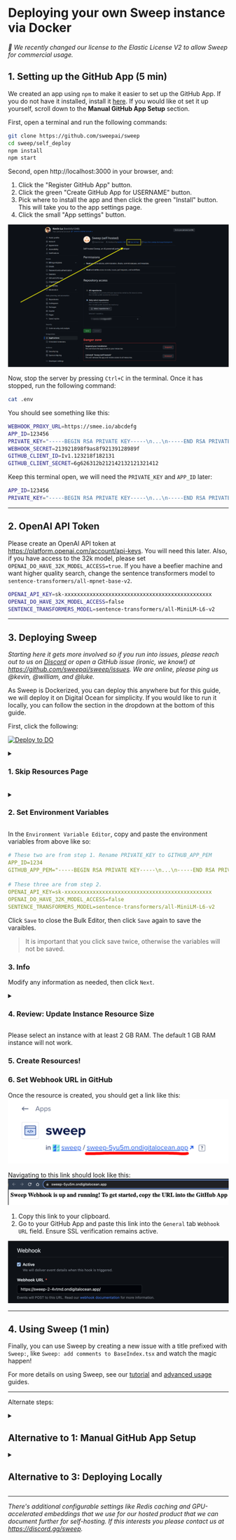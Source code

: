 # Deploying your own Sweep instance via Docker

*🎉 We recently changed our license to the Elastic License V2 to allow Sweep for commercial usage.*

## 1. Setting up the GitHub App (5 min)

We created an app using `npm` to make it easier to set up the GitHub App. If you do not have it installed, install it [here](https://docs.npmjs.com/downloading-and-installing-node-js-and-npm). If you would like ot set it up yourself, scroll down to the **Manual GitHub App Setup** section.

First, open a terminal and run the following commands:

```sh
git clone https://github.com/sweepai/sweep
cd sweep/self_deploy
npm install
npm start
```

Second, open http://localhost:3000 in your browser, and:
1. Click the "Register GitHub App" button.
2. Click the green "Create GitHub App for USERNAME" button.
3. Pick where to install the app and then click the green "Install" button. This will take you to the app settings page.
4. Click the small "App settings" button.

![image](../public//deployment/appsettings.png)

Now, stop the server by pressing `Ctrl+C` in the terminal. Once it has stopped, run the following command:

```sh
cat .env
```

You should see something like this:

```sh
WEBHOOK_PROXY_URL=https://smee.io/abcdefg
APP_ID=123456
PRIVATE_KEY="-----BEGIN RSA PRIVATE KEY-----\n...\n-----END RSA PRIVATE KEY-----\n"
WEBHOOK_SECRET=213921898f9as8f92139128989f
GITHUB_CLIENT_ID=Iv1.123218f182131
GITHUB_CLIENT_SECRET=6g626312b212142132121321412
```

Keep this terminal open, we will need the `PRIVATE_KEY` and `APP_ID` later:
```sh
APP_ID=123456
PRIVATE_KEY="-----BEGIN RSA PRIVATE KEY-----\n...\n-----END RSA PRIVATE KEY-----\n"
```

---

## 2. OpenAI API Token

Please create an OpenAI API token at https://platform.openai.com/account/api-keys. You will need this later. Also, if you have access to the 32k model, please set `OPENAI_DO_HAVE_32K_MODEL_ACCESS=true`. If you have a beefier machine and want higher quality search, change the sentence transformers model to `sentence-transformers/all-mpnet-base-v2`.
```sh
OPENAI_API_KEY=sk-xxxxxxxxxxxxxxxxxxxxxxxxxxxxxxxxxxxxxxxxxxxxxxx
OPENAI_DO_HAVE_32K_MODEL_ACCESS=false
SENTENCE_TRANSFORMERS_MODEL=sentence-transformers/all-MiniLM-L6-v2
```

---

## 3. Deploying Sweep

*Starting here it gets more involved so if you run into issues, please reach out to us on [Discord](https://discord.gg/sweep) or open a GitHub issue (ironic, we know!) at https://github.com/sweepai/sweep/issues. We are online, please ping us @kevin, @william, and @luke.*

As Sweep is Dockerized, you can deploy this anywhere but for this guide, we will deploy it on Digital Ocean for simplicity. If you would like to run it locally, you can follow the section in the dropdown at the bottom of this guide.

First, click the following:

<p style={{marginTop: 16, marginBottom: 32}}>
    <a href="https://cloud.digitalocean.com/apps/new?repo=https://github.com/sweepai/sweep/tree/main">
        <img src="https://www.deploytodo.com/do-btn-blue-ghost.svg" alt="Deploy to DO"/>
    </a>
</p>

<details>
<summary><h3>1. Skip Resources Page</h3></summary>
<img src="../public/deployment/digitalocean_step1.png" alt="Skip Resources Page" />
</details>
<br>
<details>
<summary><h3>2. Set Environment Variables</h3></summary>
<img src="../public/deployment/digitalocean_step2.png" alt="Skip Resources Page" />
<img src="../public/deployment/digitalocean_step3.png" alt="Skip Resources Page" />
<img src="../public/deployment/digitalocean_step4.png" alt="Skip Resources Page" />
</details>

In the `Environment Variable Editor`, copy and paste the environment variables from above like so:
```yaml
# These two are from step 1. Rename PRIVATE_KEY to GITHUB_APP_PEM
APP_ID=1234
GITHUB_APP_PEM="-----BEGIN RSA PRIVATE KEY-----\n...\n-----END RSA PRIVATE KEY-----\n"

# These three are from step 2.
OPENAI_API_KEY=sk-xxxxxxxxxxxxxxxxxxxxxxxxxxxxxxxxxxxxxxxxxxxxxxx
OPENAI_DO_HAVE_32K_MODEL_ACCESS=false
SENTENCE_TRANSFORMERS_MODEL=sentence-transformers/all-MiniLM-L6-v2
```

Click `Save` to close the Bulk Editor, then click `Save` again to save the varaibles.

> It is important that you click save twice, otherwise the variables will not be saved.
>

### 3. Info

Modify any information as needed, then click `Next`.

<details>
<summary><h3>4. Review: Update Instance Resource Size</h3></summary>
First, click `Edit Plan` in the `Billing` section.

Then, set the Instance Size.
<img src="../public/deployment/digitalocean_step5.png" alt="Skip Resources Page" />
</details>

Please select an instance with at least 2 GB RAM. The default 1 GB RAM instance will not work.

### 5. Create Resources!

### 6. Set Webhook URL in GitHub

Once the resource is created, you should get a link like this:
<img src="../public/deployment/digitalocean_step6.png" alt="Skip Resources Page" />

Navigating to this link should look like this:
<img src="../public/deployment/digitalocean_step7.png" alt="Skip Resources Page" />

1. Copy this link to your clipboard.
2. Go to your GitHub App and paste this link into the `General` tab `Webhook URL` field.  Ensure SSL verification remains active.

<img src="../public/deployment/digitalocean_step9.png" alt="Skip Resources Page" />

---

## 4. Using Sweep (1 min)

Finally, you can use Sweep by creating a new issue with a title prefixed with `Sweep:`, like `Sweep: add comments to BaseIndex.tsx` and watch the magic happen!

For more details on using Sweep, see our [tutorial](https://docs.sweep.dev/usage/tutorial) and [advanced usage](https://docs.sweep.dev/usage/advanced) guides.

---

Alternate steps:

<details>
<summary><h2>Alternative to 1: Manual GitHub App Setup</h2></summary>

<i>Only follow this section if you were unable to set up the GitHub App using the above steps.</i>

### Option B: Manual Setup (15 min)
Register a new GitHub App, following this [guide](https://docs.github.com/en/apps/creating-github-apps/registering-a-github-app/registering-a-github-app) (3 minutes). You should return here after step 16(it's not as bad as it seems, most steps are optional).

Use the below as a reference:

Set the Repository Permissions (7 selected):

| Scope            | Permissions      |
|------------------|------------------|
| actions          | read             |
| checks           | read             |
| contents         | read & write     |
| commit statuses  | read & write     |
| issues           | read & write     |
| metadata         | read             |
| pull requests    | read & write     |
| workflows        | read & write     |


| Subscribe to events      |
|--------------------------|
| check run                |
| check suite              |
| commit comment           |
| create                   |
| issue comment            |
| issues                   |
| label                    |
| pull request             |
| pull request review      |
| pull request review comment|
| pull request thread      |
| push                     |
| status                   |
| workflow job             |
| workflow run             |

Put a placeholder url for now (ex: https://github.com/sweepai/sweep/).
Generate a private key (it should prompt you at the top of the screen, or alternatively follow [this guide](https://docs.github.com/en/apps/creating-github-apps/authenticating-with-a-github-app/managing-private-keys-for-github-apps)) and save it for later. This is your `private-key.pem` for step 2.

![image](/deployment/pem.png)

You will also need your app ID, which is the number at the top of the page. This is your `app-id` for step 2.

![image](/deployment/appid.png)

Click Install App to install it on your account or organization. Point it to a repo which you want to use Sweep on. This repo cannot be empty. If you don't have a good repo at hand, check out our [tutorial on running Sweep on Docusaurus](https://docs.sweep.dev/tutorial).
</details>

<details>
<summary><h2>Alternative to 3: Deploying Locally</h2></summary>

If you do not want to deploy on the cloud and would prefer to deploy on your local machine, you can do so by following the steps below.

You need to install [Docker](https://docs.docker.com/engine/install/) to host Sweep.

Pull our image from Docker Hub:

```sh
docker pull sweepai/sweep:latest
```

It may take 5-10 minutes to download the image and you can move on to the next step while it's downloading.

Create a `.env` file with the contents from steps 1 and 2. Then in the same directory, run:

```bash
docker run --env-file .env -p 8080:8080 sweepai/sweep:latest
```

We're going to use [Ngrok](https://ngrok.com/) for a reverse proxy.

Sign up for an Ngrok account and install the CLI from https://dashboard.ngrok.com/signup. Your terminal must be in the same directory as your ngrok installation. Start the reverse proxy with `./ngrok http 8080`. The second last line should say something like

```sh
Forwarding  https://4d8d8bf053be.ngrok.app -> http://localhost:8080
```

Then proceed with step 4.

</details>

---

*There's additional configurable settings like Redis caching and GPU-accelerated embeddings that we use for our hosted product that we can document further for self-hosting. If this interests you please contact us at https://discord.gg/sweep.*
